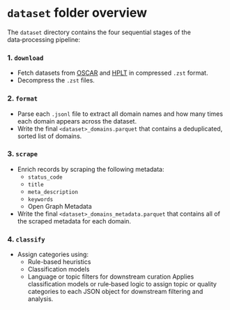 # `dataset` folder overview

The `dataset` directory contains the four sequential stages of the data‑processing pipeline:

### 1. `download`  
- Fetch datasets from [OSCAR](https://huggingface.co/datasets/oscar-corpus/OSCAR-2301/tree/main/el_meta) and [HPLT](https://hplt-project.org/datasets/v2.0) in compressed `.zst` format.  
- Decompress the `.zst` files.

### 2. `format`  
- Parse each `.jsonl` file to extract all domain names and how many times each domain appears across the dataset.  
- Write the final `<dataset>_domains.parquet` that contains a deduplicated, sorted list of domains.

### 3. `scrape`  
- Enrich records by scraping the following metadata:  
  - `status_code`
  - `title`
  - `meta_description`
  - `keywords` 
  - Open Graph Metadata
- Write the final `<dataset>_domains_metadata.parquet` that contains all of the scraped metadata for each domain.

### 4. `classify`  
- Assign categories using:  
  - Rule-based heuristics  
  - Classification models  
  - Language or topic filters for downstream curation
   Applies classification models or rule‑based logic to assign topic or quality categories to each JSON object for downstream filtering and analysis.